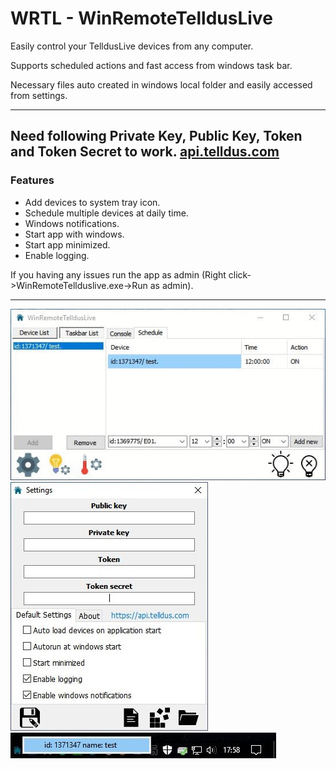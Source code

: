 # WRTL - WinRemoteTelldusLive
Easily control your TelldusLive devices from any computer.

Supports scheduled actions and fast access from windows task bar.

Necessary files auto created in windows local folder and easily accessed from settings.


------
Need following Private Key, Public Key, Token and Token Secret to work.
[api.telldus.com](https://api.telldus.com)
------

### Features 
* Add devices to system tray icon.
* Schedule multiple devices at daily time. 
* Windows notifications.
* Start app with windows.
* Start app minimized.
* Enable logging.

If you having any issues run the app as admin (Right click->WinRemoteTellduslive.exe->Run as admin).

------
![alt text](https://github.com/Limmek/WRTL/blob/master/images/wrtl.gif "WinRemoteTelldusLive")
![alt text](https://github.com/Limmek/WRTL/blob/master/images/settings.jpg "WinRemoteTelldusLive")
![alt text](https://github.com/Limmek/WRTL/blob/master/images/systray.jpg "WinRemoteTelldusLive")
